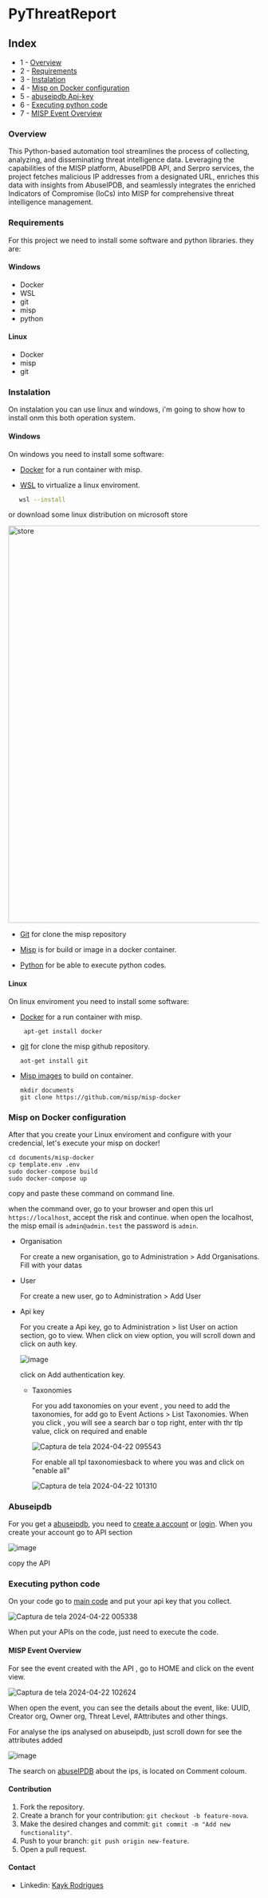 # PyThreatReport

## Index

+ 1 - [Overview](#overview)
+ 2 - [Requirements](#requirements)
+ 3 - [Instalation](#instalation)
+ 4 - [Misp on Docker configuration](#misp-on-docker-configuration)
+ 5 - [abuseipdb Api-key](#abuseipdb)
+ 6 - [Executing python code](#executing-python-code)
+ 7 - [MISP Event Overview](#misp-event-overview)

### Overview

  This Python-based automation tool streamlines the process of collecting, analyzing, and disseminating threat intelligence data. Leveraging the capabilities of the MISP platform, AbuseIPDB API, and Serpro services, the project fetches malicious IP            addresses from a designated URL, enriches this data with insights from AbuseIPDB, and seamlessly integrates the enriched Indicators of Compromise (IoCs) into MISP for comprehensive threat intelligence management.


### Requirements

  For this project we need to install some software and python libraries. they are:
  
  #### Windows
  + Docker
  + WSL
  + git
  + misp
  + python
 

  #### Linux

  + Docker
  + misp
  + git
 



### Instalation
  On instalation you can use linux and windows, i'm going to show how to install onm this both operation system.


  #### Windows
   On windows you need to install some software:
   + [Docker](https://www.docker.com/products/docker-desktop/) for a run container with misp.
   
  + [WSL](https://learn.microsoft.com/en-us/windows/wsl/install) to virtualize a linux enviroment.
  ```bash
     wsl --install
  ```
   or download some linux distribution on microsoft store

   <img width="797" alt="store" src="https://github.com/kaykRodr1gu3s/PyThreatReport/assets/110197812/821673de-6260-4cad-acfe-fedb10007d73">

   + [Git](https://git-scm.com/) for clone the misp repository
   + [Misp](https://github.com/misp/misp-docker) is for build or image in a docker container.
   
   + [Python](https://python.org) for be able to execute python codes.

 
  #### Linux
   On linux enviroment you need to install some software:

   + [Docker](https://docs.docker.com/) for a run container with misp.
     ```nano
      apt-get install docker
     ```
  + [git](https://git-scm.com/) for clone the misp github repository.
    ```
    aot-get install git
    ```
  + [Misp images](https://github.com/misp/misp-docker) to build on container.
    ```git
    mkdir documents
    git clone https://github.com/misp/misp-docker
    ```




### Misp on Docker configuration
  After that you create your Linux enviroment and configure with your credencial, let's execute your misp on docker!
  ```
  cd documents/misp-docker
  cp template.env .env
  sudo docker-compose build
  sudo docker-compose up

  ```
  copy and paste these command on command line.

  when the command over, go to your browser and open this url ```https://localhost```, accept the risk and continue.
  when open the localhost, the misp email is `admin@admin.test` the password is `admin`.

  + Organisation
    
    For create a new organisation, go to Administration > Add Organisations. Fill with your datas

    
  + User
    
    For create a new user, go to Administration > Add User

  + Api key

    For you create a Api key, go to Administration > list User on action section, go to view. When click on view option, you will scroll down and click on auth key.  

    
    ![image](https://github.com/kaykRodr1gu3s/PyThreatReport/assets/110197812/9c7e85bb-3e9c-4b0a-b011-1c6bf19c76de)

    click on Add authentication key.


    + Taxonomies

      For you add taxonomies on your event , you need to add the taxonomies, for add go to Event Actions > List Taxonomies. When you click , you will see a search bar o top right, enter with thr tlp value, click on required and enable
      
      ![Captura de tela 2024-04-22 095543](https://github.com/kaykRodr1gu3s/PyThreatReport/assets/110197812/09259303-6d96-4aeb-8c45-65f8088392f5)

      For enable all tpl taxonomiesback to where you was and click on "enable all"
      
      ![Captura de tela 2024-04-22 101310](https://github.com/kaykRodr1gu3s/PyThreatReport/assets/110197812/a3892372-2d25-46c6-b845-79324df248ea)


### Abuseipdb

  For you get a [abuseipdb](https://www.abuseipdb.com/), you need to [create a account](https://www.abuseipdb.com/pricing) or [login](https://www.abuseipdb.com/login). When you create your account go to  API section
  
  ![image](https://github.com/kaykRodr1gu3s/PyThreatReport/assets/110197812/de0486fa-08af-4bd9-9bd1-27908ca7a75a)

  copy the API



### Executing python code
  On your code go to [main code](https://github.com/kaykRodr1gu3s/PyThreatReport/blob/main/main.py) and put your api key that you collect.

  
  
  ![Captura de tela 2024-04-22 005338](https://github.com/kaykRodr1gu3s/PyThreatReport/assets/110197812/af8ba11f-c33d-4619-863c-e861dcfab11a)



  When put your APIs on the code, just need to execute the code.



#### MISP Event Overview


  For see the event created with the API , go to HOME and click on the event view.


  ![Captura de tela 2024-04-22 102624](https://github.com/kaykRodr1gu3s/PyThreatReport/assets/110197812/45db339c-4305-4993-bf30-892dc106bfe4)


  When open the event, you can see the details about the event, like: UUID, Creator org, Owner org, Threat Level, #Attributes and other things.

  For analyse the ips analysed on abuseipdb, just scroll down for see the attributes added

  ![image](https://github.com/kaykRodr1gu3s/PyThreatReport/assets/110197812/d29819c7-2aaa-445c-9606-758b89fea2eb)


  The search on [abuseIPDB](https://www.abuseipdb.com/) about the ips, is located on Comment coloum.



#### Contribution

   1. Fork the repository.
   2. Create a branch for your contribution: `git checkout -b feature-nova`.
   3. Make the desired changes and commit: `git commit -m "Add new functionality"`.
   4. Push to your branch: `git push origin new-feature`.
   5. Open a pull request.


#### Contact

- Linkedin: [Kayk Rodrigues](https://www.linkedin.com/in/kayk-rodrigues-504a03273)

  
  
  
  
  
  
  
  
  
    






#### 
